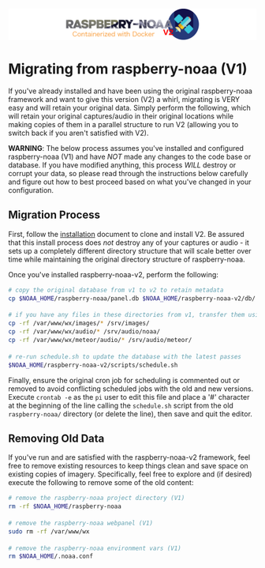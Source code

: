 ![Raspberry NOAA](../assets/header_1600_v2.png)

# Migrating from raspberry-noaa (V1)

If you've already installed and have been using the original raspberry-noaa framework and want to give
this version (V2) a whirl, migrating is VERY easy and will retain your original data. Simply perform
the following, which will retain your original captures/audio in their original locations while making
copies of them in a parallel structure to run V2 (allowing you to switch back if you aren't satisfied
with V2).

**WARNING**: The below process assumes you've installed and configured raspberry-noaa (V1) and have
*NOT* made any changes to the code base or database. If you have modified anything, this process *WILL*
destroy or corrupt your data, so please read through the instructions below carefully and figure out how
to best proceed based on what you've changed in your configuration.

## Migration Process

First, follow the [installation](install.md) document to clone and install V2. Be assured that this install
process does *not* destroy any of your captures or audio - it sets up a completely different directory structure
that will scale better over time while maintaining the original directory structure of raspberry-noaa.

Once you've installed raspberry-noaa-v2, perform the following:

```bash
# copy the original database from v1 to v2 to retain metadata
cp $NOAA_HOME/raspberry-noaa/panel.db $NOAA_HOME/raspberry-noaa-v2/db/

# if you have any files in these directories from v1, transfer them using the following:
cp -rf /var/www/wx/images/* /srv/images/
cp -rf /var/www/wx/audio/* /srv/audio/noaa/
cp -rf /var/www/wx/meteor/audio/* /srv/audio/meteor/

# re-run schedule.sh to update the database with the latest passes
$NOAA_HOME/raspberry-noaa-v2/scripts/schedule.sh
```

Finally, ensure the original cron job for scheduling is commented out or removed to avoid conflicting
scheduled jobs with the old and new versions. Execute `crontab -e` as the `pi` user to edit this file
and place a '#' character at the beginning of the line calling the `schedule.sh` script from the old
`raspberry-noaa/` directory (or delete the line), then save and quit the editor.

## Removing Old Data

If you've run and are satisfied with the raspberry-noaa-v2 framework, feel free to remove existing
resources to keep things clean and save space on existing copies of imagery. Specifically, feel free
to explore and (if desired) execute the following to remove some of the old content:

```bash
# remove the raspberry-noaa project directory (V1)
rm -rf $NOAA_HOME/raspberry-noaa

# remove the raspberry-noaa webpanel (V1)
sudo rm -rf /var/www/wx

# remove the raspberry-noaa environment vars (V1)
rm $NOAA_HOME/.noaa.conf
```
